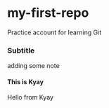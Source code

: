 # my-first-repo
Practice account for learning Git
### Subtitle 
adding some note

#### This is Kyay
Hello from Kyay